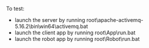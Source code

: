 To test:
- launch the server by running root\apache-activemq-5.16.2\bin\win64\activemq.bat
- launch the client app by running root\App\run.bat
- launch the robot app by running root\Robot\run.bat
